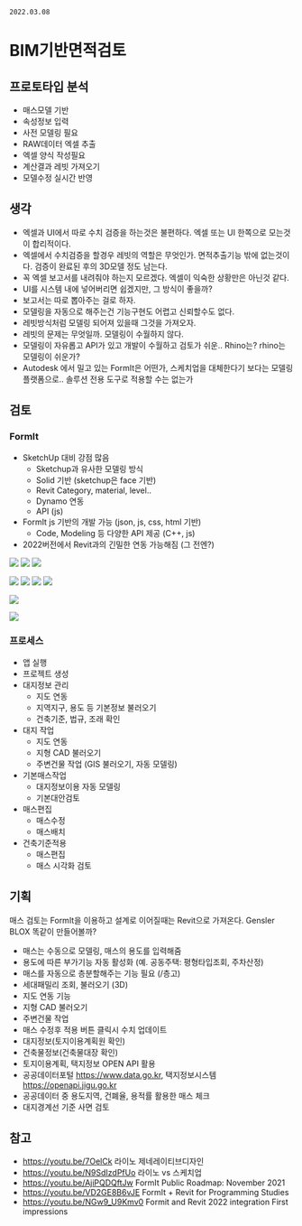 `2022.03.08`

# BIM기반면적검토

## 프로토타입 분석
- 매스모델 기반
- 속성정보 입력
- 사전 모델링 필요
- RAW데이터 엑셀 추출
- 엑셀 양식 작성필요
- 계산결과 레빗 가져오기
- 모델수정 실시간 반영

## 생각
- 엑셀과 UI에서 따로 수치 검증을 하는것은 불편하다. 엑셀 또는 UI 한쪽으로 모는것이 합리적이다.  
- 엑셀에서 수치검증을 할경우 레빗의 역할은 무엇인가. 면적추출기능 밖에 없는것이다. 검증이 완료된 후의 3D모델 정도 남는다.  
- 꼭 엑셀 보고서를 내려줘야 하는지 모르겠다. 엑셀이 익숙한 상황만은 아닌것 같다.
- UI를 시스템 내에 넣어버리면 쉽겠지만, 그 방식이 좋을까?
- 보고서는 따로 뽑아주는 걸로 하자.
- 모델링을 자동으로 해주는건 기능구현도 어렵고 신뢰할수도 없다.
- 레빗방식처럼 모델링 되어져 있을때 그것을 가져오자.
- 레빗의 문제는 무엇일까. 모델링이 수월하지 않다.
- 모델링이 자유롭고 API가 있고 개발이 수월하고 검토가 쉬운.. Rhino는? rhino는 모델링이 쉬운가?
- Autodesk 에서 밀고 있는 FormIt은 어떤가, 스케치업을 대체한다기 보다는 모델링 플랫폼으로.. 솔루션 전용 도구로 적용할 수는 없는가

## 검토
### FormIt
- SketchUp 대비 강점 많음
  - Sketchup과 유사한 모델링 방식
  - Solid 기반 (sketchup은 face 기반)
  - Revit Category, material, level..
  - Dynamo 연동
  - API (js)
- FormIt js 기반의 개발 가능 (json, js, css, html 기반)
  - Code, Modeling 등 다양한 API 제공 (C++, js)
- 2022버전에서 Revit과의 긴밀한 연동 가능해짐 (그 전엔?)

![](images/20220310-114245.png)
![](images/20220310-114256.png)
![](images/20220310-114303.png)

![](images/20220310-114327.png)
![](images/20220310-114441.png)
![](images/20220310-114642.png)
![](images/20220310-114759.png)

![](images/20220310-133229.png)

![](images/20220310-135225.png)


### 프로세스
- 앱 실행
- 프로젝트 생성
- 대지정보 관리
  - 지도 연동
  - 지역지구, 용도 등 기본정보 불러오기
  - 건축기준, 법규, 조래 확인
- 대지 작업
  - 지도 연동
  - 지형 CAD 불러오기
  - 주변건물 작업 (GIS 불러오기, 자동 모델링)
- 기본매스작업
  - 대지정보이용 자동 모델링
  - 기본대안검토
- 매스편집
  - 매스수정
  - 매스배치
- 건축기준적용
  - 매스편집
  - 매스 시각화 검토

## 기획
매스 검토는 FormIt을 이용하고 설계로 이어질때는 Revit으로 가져온다. Gensler BLOX 똑같이 만들어볼까?  
- 매스는 수동으로 모델링, 매스의 용도를 입력해줌
- 용도에 따른 부가기능 자동 활성화 (예. 공동주택: 평형타입조회, 주차산정)
- 매스를 자동으로 층분할해주는 기능 필요 (/층고)
- 세대패밀리 조회, 불러오기 (3D)
- 지도 연동 기능
- 지형 CAD 불러오기
- 주변건물 작업
- 매스 수정후 적용 버튼 클릭시 수치 업데이트
- 대지정보(토지이용계획원 확인)
- 건축물정보(건축물대장 확인)
- 토지이용계획, 택지정보 OPEN API 활용
- 공공데이터포털 https://www.data.go.kr, 택지정보시스템 https://openapi.jigu.go.kr
- 공공데이터 중 용도지역, 건폐율, 용적률 활용한 매스 체크
- 대지경계선 기준 사면 검토


## 참고
- https://youtu.be/7OelCk 라이노 제네레이티브디자인
- https://youtu.be/N9SdIzdPfUo 라이노 vs 스케치업
- https://youtu.be/AjiPQDQftJw FormIt Public Roadmap: November 2021
- https://youtu.be/VD2GE8B6vJE FormIt + Revit for Programming Studies
- https://youtu.be/NGw9_U9Kmv0 Formit and Revit 2022 integration First impressions


